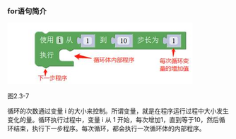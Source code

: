### for语句简介

![img](/assets/image104.jpg)

图2.3-7

循环的次数通过变量 i 的大小来控制。所谓变量，就是在程序运行过程中大小发生变化的量。循环执行过程中，变量 i 从 1 开始，每次增加1，直到等于10，然后循环结束，执行下一步程序。每次循环，都会执行一次循环体的内部程序。